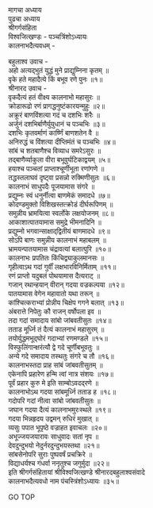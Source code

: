 मागचा अध्याय  
पुढचा अध्याय  
श्रीगर्गसंहिता  
विश्वजित्खण्डः - पञ्चत्रिंशोऽध्यायः  
कालनाभदैत्यवधम् -  
  
बहुलाश्व उवाच -  
अहो अत्यद्‌भुतं युद्धं मुने प्राद्युम्निना कृतम् ॥  
वृके हते महादैत्ये किं बभूव रणे पुनः ॥१॥  
श्रीनारद उवाच -  
वृकदैत्यं हतं वीक्ष्य कालनाभो महासुरः ॥  
क्रोडारूढो रणं प्रागद्धनुष्टंकारयन्मुहुः ॥२॥  
अक्रूरं बाणविंशत्या गदं च दशभिः शरैः ॥  
अर्जुनं दशभिर्बाणैर्युयुधानं च पञ्चभिः ॥३॥  
दशभिः कृतवर्माणं कार्ष्णिं बाणशतेन वै ॥  
अनिरुद्धं च विंशत्या दीप्तिमंतं च पञ्चभिः ॥४॥  
सांबं च शतबाणैश्च विव्याध समरेऽसुरः ॥  
तद्‌बाणैर्व्याकुला वीरा बभूवुर्घटिकाद्वयम् ॥५॥  
हयाश्च पञ्चतां प्राप्ताश्चूर्णीभूता रणांगणे ॥  
तद्धस्तलाघवं दृष्ट्वा प्रसन्नो रुक्मिणीसुतः ॥६॥  
कालनाभं साधुपदैः पूजयामास संगरे ॥  
प्रद्युम्नः स्वं धनुर्नीत्वा बाणमेकं समादधे ॥७॥  
कोदण्डमुक्तो विशिखस्तत्क्रोडं दीर्घरूपिणम् ॥  
समुन्नीय भ्रामयित्वा स्वर्लोके लक्षयोजनम् ॥८॥  
आकाशात्पातयामास समुद्रे भीमनादिनि ॥  
प्रद्युम्नो भगवान्साक्षाद्‌द्वितीयं बाणमादधे ॥९॥  
सोऽपि बाणः समुन्नीय कालनाभं महाबलम् ॥  
भ्रामयन्पातयामास चंद्रावत्यां बलात्पुरि ॥१०॥  
कालनाभः प्रपतितः किंचिद्व्याकुलमानसः ॥  
गृहीत्वाऽथ गदां गुर्वीं लक्षभारविनिर्मिताम् ॥११॥  
रणं प्राप्तो यदुबलं पोथयामास दैत्यराट् ॥  
गजान् रथान्हयान् वीरान् गदया वज्रकल्पया ॥१२॥  
पातयामास वेगेन महावातो यथा तरून् ॥  
कांश्चित्कराभ्यां प्रोन्नीय चिक्षेप गगने बलात् ॥१३॥  
अंबरात्ते निपेतुः कौ राजन् वर्षोपला इव ॥  
तदा गदां समादाय सांबो जांबवतीसुतः ॥१४॥  
तताड मूर्ध्नि तं दैत्यं कालनाभं महासुरम् ॥  
तयोर्युद्धमभूद्घोरं गदाभ्यां रणमण्डले ॥१५॥  
विस्फुलिंगान्क्षरंत्यौ द्वे गदे चूर्णीबभूवतुः ॥  
अन्ये गदे समादाय तस्थतुः संगरे च तौ ॥१६॥  
कालनाभस्तदा प्राह सांबं जांबवतीसुतम् ॥  
एकेनापि प्रहारेण हन्मि त्वां नात्र संशयः ॥१७॥  
पूर्वं प्रहार कुरु मे इति साम्बोऽवदद्‌रणे ॥  
कालनाभोऽथ गदया सांबमूर्ध्नि तताड ह ॥१८॥  
गदोपरि गदां नीत्वा सांबो जांबवतीसुतः ॥  
जघान गदया दैत्यं कालनाभमुरःस्थले ॥१९॥  
गदया भिन्नहृदय उद्वमन् रुधिरं मुखात् ॥  
व्यसुः पपात भूपृष्ठे वज्राहत इवाचलः ॥२०॥  
अभूज्जयजयारावः साधुवादः सतां नृप ॥  
देवदुन्दुभयो नेदुर्नरदुन्दुभयस्तथा ॥२१॥  
सांबसेनोपरि सुराः पुष्पवर्षं प्रचक्रिरे ॥  
विद्याधर्यश्च गंधर्वा ननृतुश्च जगुर्मुदा ॥२२॥  
इति श्रीगर्गसंहितायां श्रीविश्वजित्खण्डे श्रीनारदबहुलाश्वसंवादे  
कालनाभदैत्यवधो नाम पंचस्त्रिंशोऽध्यायः ॥३५॥  
  
GO TOP
